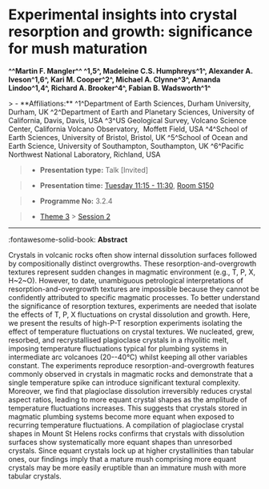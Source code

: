 # Experimental insights into crystal resorption and growth: significance for mush maturation

**^^Martin F. Mangler^^ ^1,5^, Madeleine C.S. Humphreys^1^, Alexander A. Iveson^1,6^, Kari M. Cooper^2^, Michael A. Clynne^3^, Amanda Lindoo^1,4^, Richard A. Brooker^4^, Fabian B. Wadsworth^1^**

<!-- more -->> - **Affiliations:** ^1^Department of Earth Sciences, Durham University, Durham, UK ^2^Department of Earth and Planetary Sciences, University of California, Davis, Davis, USA ^3^US Geological Survey, Volcano Science Center, California Volcano Observatory,  Moffett Field, USA ^4^School of Earth Sciences, University of Bristol, Bristol, UK ^5^School of Ocean and Earth Science, University of Southampton, Southampton, UK ^6^Pacific Northwest National Laboratory, Richland, USA

> - **Presentation type:** Talk [Invited]

> - **Presentation time:** [Tuesday 11:15 - 11:30](../sessions_comparison.md#__tabbed_2_1), [Room S150](../maps_venue.md#__tabbed_1_2)

> - **Programme No:** 3.2.4

> - [Theme 3](../theme3.md) > [Session 2](../sessions/session-3-2.md)

--- 

:fontawesome-solid-book: **Abstract**

Crystals in volcanic rocks often show internal dissolution surfaces followed by compositionally distinct overgrowths. These resorption-and-overgrowth textures represent sudden changes in magmatic environment (e.g., T, P, X, H~2~O). However, to date, unambiguous petrological interpretations of resorption-and-overgrowth textures are impossible because they cannot be confidently attributed to specific magmatic processes. To better understand the significance of resorption textures, experiments are needed that isolate the effects of T, P, X fluctuations on crystal dissolution and growth.
Here, we present the results of high-P-T resorption experiments isolating the effect of temperature fluctuations on crystal textures. We nucleated, grew, resorbed, and recrystallised plagioclase crystals in a rhyolitic melt, imposing temperature fluctuations typical for plumbing systems in intermediate arc volcanoes (20--40°C) whilst keeping all other variables constant. The experiments reproduce resorption-and-overgrowth features commonly observed in crystals in magmatic rocks and demonstrate that a single temperature spike can introduce significant textural complexity.
Moreover, we find that plagioclase dissolution irreversibly reduces crystal aspect ratios, leading to more equant crystal shapes as the amplitude of temperature fluctuations increases. This suggests that crystals stored in magmatic plumbing systems become more equant when exposed to recurring temperature fluctuations. A compilation of plagioclase crystal shapes in Mount St Helens rocks confirms that crystals with dissolution surfaces show systematically more equant shapes than unresorbed crystals. Since equant crystals lock up at higher crystallinities than tabular ones, our findings imply that a mature mush comprising more equant crystals may be more easily eruptible than an immature mush with more tabular crystals.

